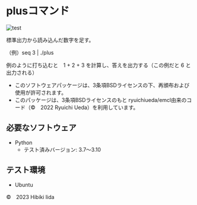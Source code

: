 # plusコマンド

![test](http://github.com/hibiki703/robosys2023/actions/workflows/test.yml/badge.svg)

標準出力から読み込んだ数字を足す。


（例）seq 3 | ./plus

例のように打ち込むと　1 + 2 + 3 を計算し、答えを出力する（この例だと 6 と出力される）

* このソフトウェアパッケージは、3条項BSDライセンスの下、再頒布および使用が許可されます。
* このパッケージは、3条項BSDライセンスのもと ryuichiueda/emcl由来のコード（©　2022 Ryuichi Ueda）を利用しています。
## 必要なソフトウェア

* Python
   * テスト済みバージョン: 3.7～3.10

## テスト環境

* Ubuntu

©　2023 Hibiki Iida
